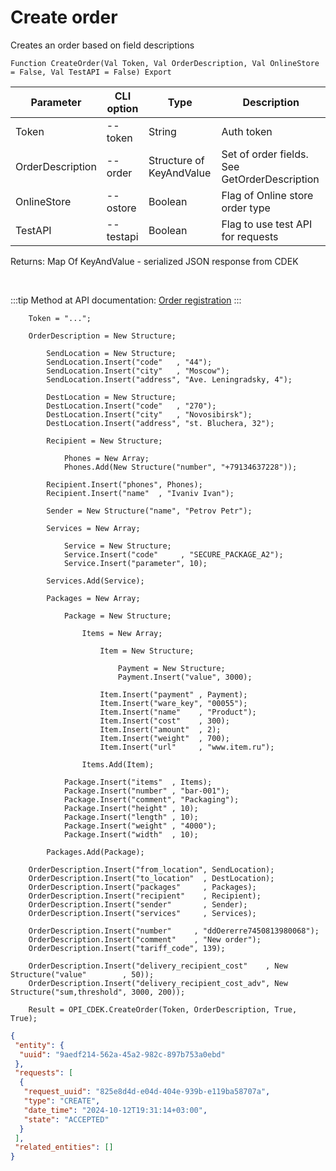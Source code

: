 ﻿---
sidebar_position: 1
---

# Create order
 Creates an order based on field descriptions



`Function CreateOrder(Val Token, Val OrderDescription, Val OnlineStore = False, Val TestAPI = False) Export`

  | Parameter | CLI option | Type | Description |
  |-|-|-|-|
  | Token | --token | String | Auth token |
  | OrderDescription | --order | Structure of KeyAndValue | Set of order fields. See GetOrderDescription |
  | OnlineStore | --ostore | Boolean | Flag of Online store order type |
  | TestAPI | --testapi | Boolean | Flag to use test API for requests |

  
  Returns:  Map Of KeyAndValue - serialized JSON response from CDEK

<br/>

:::tip
Method at API documentation: [Order registration](https://api-docs.cdek.ru/29923926.html)
:::
<br/>


```bsl title="Code example"
    Token = "...";

    OrderDescription = New Structure;

        SendLocation = New Structure;
        SendLocation.Insert("code"   , "44");
        SendLocation.Insert("city"   , "Moscow");
        SendLocation.Insert("address", "Ave. Leningradsky, 4");

        DestLocation = New Structure;
        DestLocation.Insert("code"   , "270");
        DestLocation.Insert("city"   , "Novosibirsk");
        DestLocation.Insert("address", "st. Bluchera, 32");

        Recipient = New Structure;

            Phones = New Array;
            Phones.Add(New Structure("number", "+79134637228"));

        Recipient.Insert("phones", Phones);
        Recipient.Insert("name"  , "Ivaniv Ivan");

        Sender = New Structure("name", "Petrov Petr");

        Services = New Array;

            Service = New Structure;
            Service.Insert("code"     , "SECURE_PACKAGE_A2");
            Service.Insert("parameter", 10);

        Services.Add(Service);

        Packages = New Array;

            Package = New Structure;

                Items = New Array;

                    Item = New Structure;

                        Payment = New Structure;
                        Payment.Insert("value", 3000);

                    Item.Insert("payment" , Payment);
                    Item.Insert("ware_key", "00055");
                    Item.Insert("name"    , "Product");
                    Item.Insert("cost"    , 300);
                    Item.Insert("amount"  , 2);
                    Item.Insert("weight"  , 700);
                    Item.Insert("url"     , "www.item.ru");

                Items.Add(Item);

            Package.Insert("items"  , Items);
            Package.Insert("number" , "bar-001");
            Package.Insert("comment", "Packaging");
            Package.Insert("height" , 10);
            Package.Insert("length" , 10);
            Package.Insert("weight" , "4000");
            Package.Insert("width"  , 10);

        Packages.Add(Package);

    OrderDescription.Insert("from_location", SendLocation);
    OrderDescription.Insert("to_location"  , DestLocation);
    OrderDescription.Insert("packages"     , Packages);
    OrderDescription.Insert("recipient"    , Recipient);
    OrderDescription.Insert("sender"       , Sender);
    OrderDescription.Insert("services"     , Services);

    OrderDescription.Insert("number"     , "ddOererre7450813980068");
    OrderDescription.Insert("comment"    , "New order");
    OrderDescription.Insert("tariff_code", 139);

    OrderDescription.Insert("delivery_recipient_cost"    , New Structure("value"        , 50));
    OrderDescription.Insert("delivery_recipient_cost_adv", New Structure("sum,threshold", 3000, 200));

    Result = OPI_CDEK.CreateOrder(Token, OrderDescription, True, True);
```
 



```json title="Result"
{
 "entity": {
  "uuid": "9aedf214-562a-45a2-982c-897b753a0ebd"
 },
 "requests": [
  {
   "request_uuid": "825e8d4d-e04d-404e-939b-e119ba58707a",
   "type": "CREATE",
   "date_time": "2024-10-12T19:31:14+03:00",
   "state": "ACCEPTED"
  }
 ],
 "related_entities": []
}
```
